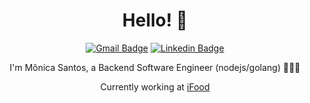 <h1 align="center"> Hello! 👋 </h1>
<div align='center'>
  
[![Gmail Badge](https://img.shields.io/badge/-monicasantosdev@gmail.com-c14438?style=flat-square&logo=Gmail&logoColor=white&link=mailto:monicasantosdev@gmail.com)](mailto:monicasantosdev@gmail.com)
[![Linkedin Badge](https://img.shields.io/badge/-Mônica%20Santos-blue?style=flat-square&logo=Linkedin&logoColor=white&link=https://br.linkedin.com/in/m%C3%B4nica-santos-35b055b3/)](https://br.linkedin.com/in/m%C3%B4nica-santos-35b055b3/) 

I'm Mônica Santos, a Backend Software Engineer (nodejs/golang) 👩🏽‍💻 

Currently working at [iFood](https://www.ifood.com.br/)
</div>
